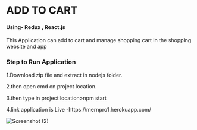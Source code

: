 <h1>ADD TO CART</h1>

<h4>Using- Redux , React.js</h4>
<p>This Application can add to cart and manage shopping cart in the shopping website and app</p>

<h3>Step to Run Application</h3>

<p>1.Download zip file and extract in nodejs folder.</p>
<p>2.then open cmd on project location.</p>
<p>3.then type in project location>npm start</p>
<p>4.link application is Live -https://mernpro1.herokuapp.com/</p>

![Screenshot (2)](https://user-images.githubusercontent.com/77047596/125162383-21ed8600-e1a5-11eb-9b07-d99ea9de48ad.png)
